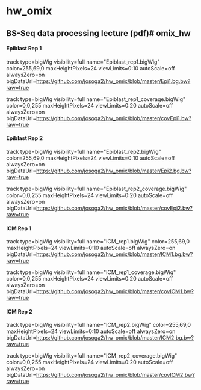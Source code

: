 # hw_omix

## BS-Seq data processing lecture (pdf)# omix_hw

#### Epiblast Rep 1
track type=bigWig visibility=full name="Epiblast_rep1.bigWig" color=255,69,0 maxHeightPixels=24 viewLimits=0:10 autoScale=off alwaysZero=on bigDataUrl=https://github.com/josoga2/hw_omix/blob/master/Epi1.bg.bw?raw=true

track type=bigWig visibility=full name="Epiblast_rep1_coverage.bigWig" color=0,0,255 maxHeightPixels=24 viewLimits=0:20 autoScale=off alwaysZero=on bigDataUrl=https://github.com/josoga2/hw_omix/blob/master/covEpi1.bw?raw=true

#### Epiblast Rep 2
track type=bigWig visibility=full name="Epiblast_rep2.bigWig" color=255,69,0 maxHeightPixels=24 viewLimits=0:10 autoScale=off alwaysZero=on bigDataUrl=https://github.com/josoga2/hw_omix/blob/master/Epi2.bg.bw?raw=true

track type=bigWig visibility=full name="Epiblast_rep2_coverage.bigWig" color=0,0,255 maxHeightPixels=24 viewLimits=0:20 autoScale=off alwaysZero=on bigDataUrl=https://github.com/josoga2/hw_omix/blob/master/covEpi2.bw?raw=true

#### ICM Rep 1
track type=bigWig visibility=full name="ICM_rep1.bigWig" color=255,69,0 maxHeightPixels=24 viewLimits=0:10 autoScale=off alwaysZero=on bigDataUrl=https://github.com/josoga2/hw_omix/blob/master/ICM1.bg.bw?raw=true

track type=bigWig visibility=full name="ICM_rep1_coverage.bigWig" color=0,0,255 maxHeightPixels=24 viewLimits=0:20 autoScale=off alwaysZero=on bigDataUrl=https://github.com/josoga2/hw_omix/blob/master/covICM1.bw?raw=true

#### ICM Rep 2
track type=bigWig visibility=full name="ICM_rep2.bigWig" color=255,69,0 maxHeightPixels=24 viewLimits=0:10 autoScale=off alwaysZero=on bigDataUrl=https://github.com/josoga2/hw_omix/blob/master/ICM2.bg.bw?raw=true

track type=bigWig visibility=full name="ICM_rep2_coverage.bigWig" color=0,0,255 maxHeightPixels=24 viewLimits=0:20 autoScale=off alwaysZero=on bigDataUrl=https://github.com/josoga2/hw_omix/blob/master/covICM2.bw?raw=true


